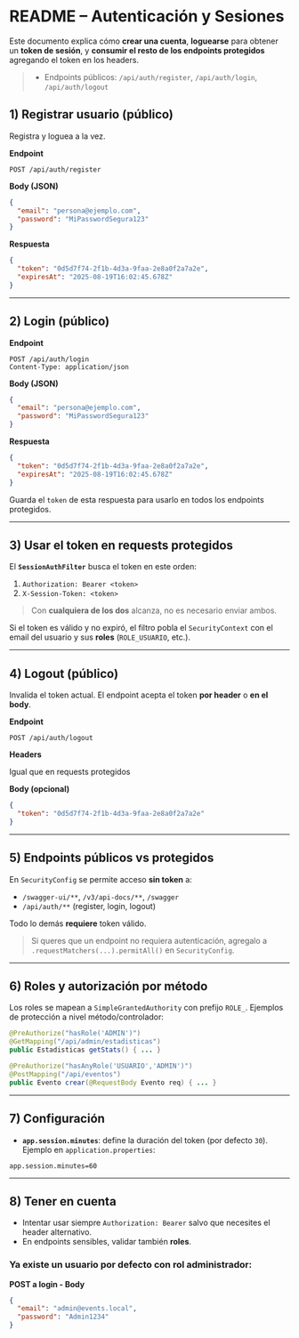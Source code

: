 # README – Autenticación y Sesiones

Este documento explica cómo **crear una cuenta**, **loguearse** para obtener un **token de sesión**, y **consumir el resto de los endpoints protegidos** agregando el token en los headers.


> * Endpoints públicos: `/api/auth/register`, `/api/auth/login`, `/api/auth/logout`


## 1) Registrar usuario (público)

Registra y loguea a la vez.

**Endpoint**

```
POST /api/auth/register
```

**Body (JSON)**

```json
{
  "email": "persona@ejemplo.com",
  "password": "MiPasswordSegura123"
}
```
**Respuesta**

```json
{
  "token": "0d5d7f74-2f1b-4d3a-9faa-2e8a0f2a7a2e",
  "expiresAt": "2025-08-19T16:02:45.678Z"
}
```

---

## 2) Login (público)

**Endpoint**

```
POST /api/auth/login
Content-Type: application/json
```

**Body (JSON)**

```json
{
  "email": "persona@ejemplo.com",
  "password": "MiPasswordSegura123"
}
```

**Respuesta**

```json
{
  "token": "0d5d7f74-2f1b-4d3a-9faa-2e8a0f2a7a2e",
  "expiresAt": "2025-08-19T16:02:45.678Z"
}
```

Guarda el `token` de esta respuesta para usarlo en todos los endpoints protegidos.

---

## 3) Usar el token en requests protegidos

El **`SessionAuthFilter`** busca el token en este orden:

1. `Authorization: Bearer <token>`
2. `X-Session-Token: <token>`

> Con **cualquiera de los dos** alcanza, no es necesario enviar ambos.


Si el token es válido y no expiró, el filtro pobla el `SecurityContext` con el email del usuario y sus **roles** (`ROLE_USUARIO`, etc.).

---

## 4) Logout (público)

Invalida el token actual. El endpoint acepta el token **por header** o **en el body**.

**Endpoint**

```
POST /api/auth/logout
```

**Headers**

Igual que en requests protegidos

**Body (opcional)**

```json
{
  "token": "0d5d7f74-2f1b-4d3a-9faa-2e8a0f2a7a2e"
}
```

---

## 5) Endpoints públicos vs protegidos

En `SecurityConfig` se permite acceso **sin token** a:

* `/swagger-ui/**`, `/v3/api-docs/**`, `/swagger`
* `/api/auth/**` (register, login, logout)

Todo lo demás **requiere** token válido.

> Si queres que un endpoint no requiera autenticación, agregalo a `.requestMatchers(...).permitAll()` en `SecurityConfig`.

---

## 6) Roles y autorización por método

Los roles se mapean a `SimpleGrantedAuthority` con prefijo `ROLE_`. Ejemplos de protección a nivel método/controlador:

```java
@PreAuthorize("hasRole('ADMIN')")
@GetMapping("/api/admin/estadisticas")
public Estadisticas getStats() { ... }

@PreAuthorize("hasAnyRole('USUARIO','ADMIN')")
@PostMapping("/api/eventos")
public Evento crear(@RequestBody Evento req) { ... }
```

---

## 7) Configuración

* **`app.session.minutes`**: define la duración del token (por defecto `30`). Ejemplo en `application.properties`:

```
app.session.minutes=60
```

---


## 8) Tener en cuenta

* Intentar usar siempre `Authorization: Bearer` salvo que necesites el header alternativo.
* En endpoints sensibles, validar también **roles**.

### Ya existe un usuario por defecto con rol administrador:

**POST a login - Body**
```json
{
  "email": "admin@events.local",
  "password": "Admin1234"
}
```